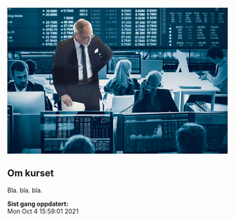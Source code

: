 
<!-- README.md is generated from README.Rmd. Please edit that file -->

![](man/figures/01_finans.jpg)

## Om kurset

Bla. bla. bla.

**Sist gang oppdatert:** <br> Mon Oct 4 15:59:01 2021
